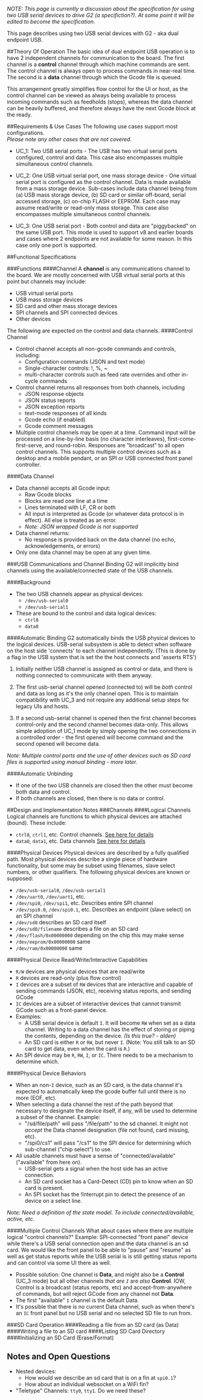 _NOTE: This page is currently a discussion about the specification for using two USB serial devices to drive G2 (a specifiction?). At some point it will be edited to become the specification._

This page describes using two USB serial devices with G2 - aka dual endpoint USB. 

##Theory Of Operation
The basic idea of dual endpoint USB operation is to have 2 independent channels for communication to the board. The first channel is a **control** channel through which machine commands are sent. The control channel is always open to process commands in near-real time. The second is a **data** channel through which the Gcode file is queued. 

This arrangement greatly simplifies flow control for the UI or host, as the control channel can be viewed as always being available to process incoming commands such as feedholds (stops), whereas the data channel can be  heavily buffered, and therefore always have the next Gcode block at the ready. 

##Requirements & Use Cases
The following use cases support most configurations.<br>
_Please note any other cases that are not covered._

* UC_1: Two USB serial ports - The USB has two virtual serial ports configured, control and data. This case also encompasses multiple simultaneous control channels.
 
* UC_2: One USB virtual serial port, one mass storage device - One virtual serial port is configured as the control channel. Data is made available from a mass storage device. Sub-cases include data channel being from (a) USB mass storage device, (b) SD card or similar off-board, serial accessed storage, (c) on-chip FLASH or EEPROM. Each case may assume read/write or read-only mass storage. This case also encompasses multiple simultaneous control channels.

* UC_3: One USB serial port - Both control and data are "piggybacked" on the same USB port. This mode is used to support v8 and earlier boards and cases where 2 endpoints are not available for some reason. In this case only one port is supported.

##Functional Specifications

###Functions
####Channel
A **channel** is any communications channel to the board. We are mostly concerned with USB virtual serial ports at this point but channels may include:
  * USB virtual serial ports
  * USB mass storage devices
  * SD card and other mass storage devices
  * SPI channels and SPI connected devices
  * Other devices

The following are expected on the control and data channels.
####Control Channel
* Control channel accepts all non-gcode commands and controls, including:
  * Configuration commands (JSON and text mode)
  * Single-character controls: !, %, ~
  * multi-character controls such as feed rate overrides and other in-cycle commands
* Control channel returns all responses from both channels, including
  * JSON response objects
  * JSON status reports
  * JSON exception reports
  * text-mode responses of all kinds
  * Gcode echo (if enabled)
  * Gcode comment messages
* Multiple control channels may be open at a time. Command input will be processed on a line-by-line basis (no character interleaves), first-come-first-serve, and round-robin. Responses are "broadcast" to all open control channels. This supports multiple control devices such as a desktop and a mobile pendant, or an SPI or USB connected front panel controller.

####Data Channel
* Data channel accepts all Gcode input:
  * Raw Gcode blocks
  * Blocks are read one line at a time
  * Lines terminated with LF, CR or both
  * All input is interpreted as Gcode (or whatever data protocol is in effect). All else is treated as an error.
  * _Note: JSON wrapped Gcode is not supported_ 
* Data channel returns:
  * No response is provided back on the data channel (no echo, acknowledgements, or errors)
* Only one data channel may be open at any given time.

###USB Communications and Channel Binding
G2 will implicitly bind channels using the available/connected state of the USB channels.

####Background
* The two USB channels appear as physical devices:
  * `/dev/usb-serial0`
  * `/dev/usb-serial1`
* These are bound to the control and data logical devices:
  * `ctrl0`
  * `data0`

####Automatic Binding
G2 automatically binds the USB physical devices to the logical devices. USB-serial subsystem is able to detect when software on the host side 'connects' to each channel independently. (This is done by a flag in the USB system that is set the the host connects and 'asserts RTS')

1. Initially neither USB channel is assigned as control or data, and there is nothing connected to communicate with them anyway.

1. The first usb-serial channel opened (connected to) will be *both* control and data as long as it's the only channel open. This is to maintain compatibility with UC_3 and not require any additional setup steps for legacy UIs and hosts. 

1. If a second usb-serial channel is opened then the first channel becomes control-only and the second channel becomes data-only. This allows simple adoption of UC_1 mode by simply opening the two connections in a controlled order - the first opened will become command and the second opened will become data.

_Note: Multiple control ports and the use of other devices such as SD card files is supported using manual binding - more later._

####Automatic Unbinding
* If one of the two USB channels are closed then the other must become both data and control.
* If both channels are closed, then there is no data or control.

##Design and Implementation Notes
###Channels
####Logical Channels
Logical channels are functions to which physical devices are attached (bound). These include:
* `ctrl0`, `ctrl1`, etc. Control channels. [See here for details](#control-channel)
* `data0`, `data1`, etc. Data channels [See here for details](#data-channel)

####Physical Devices
Physical devices are described by a fully qualified path. Most physical devices describe a single piece of hardware functionality, but some may be subset using filenames, slave select numbers, or other qualifiers. The following physical devices are known or supposed:
* `/dev/usb-serial0`, `/dev/usb-serial1`
* `/dev/uart0`, `/dev/uart1`, etc.
* `/dev/spi0`, `/dev/spi1`, etc. Describes entire SPI channel
* `/dev/spi0.0`, `/dev/spi0.1`, etc. Describes an endpoint (slave select) on an SPI channel
* `/dev/sd0` describes an SD card itself
* `/dev/sd0/filename` describes a file on an SD card
* `/dev/flash/0x00000000` depending on the chip this may make sense
* `/dev/eeprom/0x00000000` same
* `/dev/ram/0x00000000` same

####Physical Device Read/Write/Interactive Capabilities
* `R/W` devices are physical devices that are read/write
* `R` devices are read-only (plus flow control)
* `I` devices are a subset of `RW` devices that are interactive and capable of sending commands (JSON, etc), receiving status reports, and sending GCode
* `IC` devices are a subset of interactive devices that cannot transmit GCode such as a front-panel device.
* Examples:
  * A USB serial device is default `I`. It will become `RW` when set as a data channel. Writing to a data channel has the effect of storing or piping the contents, depending on the device. _(Is this true? - alden)_
  * An SD card is either `R` or `RW`, but never `I`. (Note: You still talk to an SD card to get data, even when the card is `R`.)
* An SPI device may be `R`, `RW`, `I`, or `IC`. There needs to be a mechanism to determine which. 

####Physical Device Behaviors
* When an non-`I` device, such as an SD card, is the data channel it's expected to automatically keep the gcode buffer full until there is no more (EOF, etc).
* When selecting a data channel the rest of the path beyond that necessary to designate the device itself, if any, will be used to determine a subset of the channel. Example:
  * "/sd/file/path" will pass "/file/path" to the sd channel. It might not *accept* the Data channel designation (file not found, card missing, etc).
  * "/spi0/cs1" will pass "/cs1" to the SPI device for determining which sub-channel ("chip select") to use. 
* All usable channels must have a sense of "connected/available" ("available" from here on).
  * USB-serial gets a signal when the host side has an active connection.
  * An SD card socket has a Card-Detect (CD) pin to know when an SD card is present.
  * An SPI socket has the !Interrupt pin to detect the presence of an device on a select line.

_Note: Need a definition of the state model. To include connected/available, active, etc._

####Multiple Control Channels
What about cases where there are multiple logical "control channels?" Example: SPI-connected "front panel" device while there's a USB serial connection open and the data channel is an sd card. We would like the front panel to be able to "pause" and "resume" as well as get status reports while the USB serial is is still getting status reports and can control via some UI there as well.
  * Possible solution: One channel is **Data**, and might also be a **Control** (UC_3 mode) but all other channels _that are `I`_ are _also_ **Control**. IOW, Control is a broadcast (status reports, etc) and accept-from-anywhere of commands, but will reject GCode from any channel not **Data**.
  * The first "available" `I` channel is the default Data.
  * It's possible that there is no current Data channel, such as when there's an `IC` front panel but no USB serial and no selected SD file to run from. 

###SD Card Operation
####Reading a file from an SD card (as Data)
####Writing a file to an SD card
####Listing SD Card Directory
####Initializing an SD Card (Erase/Format)


## Notes and Open Questions
* Nested devices: 
  * How would we describe an sd card that is on a fin at `spi0.1`?
  * How about an individual websocket on a WiFi fin?
* "Teletype" Channels: `tty0`, `tty1`. Do we need these?
